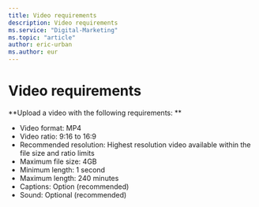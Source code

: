 ```yaml
---
title: Video requirements
description: Video requirements
ms.service: "Digital-Marketing"
ms.topic: "article"
author: eric-urban
ms.author: eur
---
```


# Video requirements

**Upload a video with the following requirements: **
- Video format: MP4
- Video ratio: 9:16 to 16:9
- Recommended resolution: Highest resolution video available within the file size and ratio limits
- Maximum file size: 4GB
- Minimum length: 1 second
- Maximum length: 240 minutes
- Captions: Option (recommended)
- Sound: Optional (recommended)


